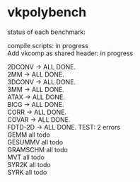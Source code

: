 # vkpolybench

status of each benchmark:

compile scripts: in progress   
Add vkcomp as shared header: in progress  

2DCONV -> ALL DONE.     
2MM -> ALL DONE.      
3DCONV -> ALL DONE.   
3MM -> ALL DONE.  
ATAX -> ALL DONE.  
BICG -> ALL DONE.    
CORR -> ALL DONE.   
COVAR -> ALL DONE.     
FDTD-2D -> ALL DONE. TEST: 2 errors      
GEMM all todo  
GESUMMV all todo  
GRAMSCHM all todo  
MVT all todo  
SYR2K all todo  
SYRK all todo  
